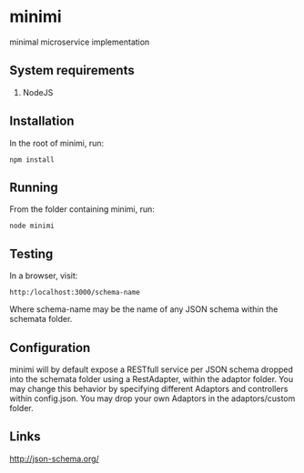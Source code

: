# minimi

minimal microservice implementation


## System requirements

1. NodeJS


## Installation

In the root of minimi, run:
```
npm install
```


## Running

From the folder containing minimi, run:
```
node minimi
```


## Testing

In a browser, visit:
```
http:/localhost:3000/schema-name
```

Where schema-name may be the name of any JSON schema within the schemata folder.

## Configuration

minimi will by default expose a RESTfull service per JSON schema dropped into the schemata folder using a RestAdapter, within the adaptor folder.
You may change this behavior by specifying different Adaptors and controllers within config.json.
You may drop your own Adaptors in the adaptors/custom folder.

## Links

http://json-schema.org/